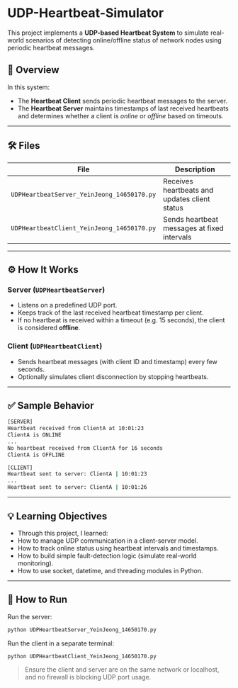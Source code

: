# UDP-Heartbeat-Simulator

This project implements a **UDP-based Heartbeat System** to simulate real-world scenarios of detecting online/offline status of network nodes using periodic heartbeat messages.

## 📌 Overview

In this system:
- The **Heartbeat Client** sends periodic heartbeat messages to the server.
- The **Heartbeat Server** maintains timestamps of last received heartbeats and determines whether a client is *online* or *offline* based on timeouts.

---

## 🛠 Files

| File | Description |
|------|-------------|
| `UDPHeartbeatServer_YeinJeong_14650170.py` | Receives heartbeats and updates client status |
| `UDPHeartbeatClient_YeinJeong_14650170.py` | Sends heartbeat messages at fixed intervals |

---

## ⚙️ How It Works

### Server (`UDPHeartbeatServer`)
- Listens on a predefined UDP port.
- Keeps track of the last received heartbeat timestamp per client.
- If no heartbeat is received within a timeout (e.g. 15 seconds), the client is considered **offline**.

### Client (`UDPHeartbeatClient`)
- Sends heartbeat messages (with client ID and timestamp) every few seconds.
- Optionally simulates client disconnection by stopping heartbeats.

---

## ✅ Sample Behavior

```bash
[SERVER]
Heartbeat received from ClientA at 10:01:23
ClientA is ONLINE
...
No heartbeat received from ClientA for 16 seconds
ClientA is OFFLINE

[CLIENT]
Heartbeat sent to server: ClientA | 10:01:23
...
Heartbeat sent to server: ClientA | 10:01:26
```
---
## 💡 Learning Objectives
- Through this project, I learned:
- How to manage UDP communication in a client-server model.
- How to track online status using heartbeat intervals and timestamps.
- How to build simple fault-detection logic (simulate real-world monitoring).
- How to use socket, datetime, and threading modules in Python.
---
## 📎 How to Run
Run the server:
```bash
python UDPHeartbeatServer_YeinJeong_14650170.py
```

Run the client in a separate terminal:
```bash
python UDPHeartbeatClient_YeinJeong_14650170.py
```
> Ensure the client and server are on the same network or localhost, and no firewall is blocking UDP port usage.

